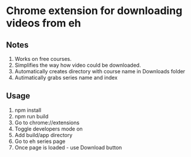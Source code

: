 # Chrome extension for downloading videos from eh

## Notes

1. Works on free courses.
2. Simplifies the way how video could be downloaded.
3. Automatically creates directory with course name in Downloads folder
4. Autimatically grabs series name and index

## Usage

1. npm install
2. npm run build
3. Go to chrome://extensions
4. Toggle developers mode on
5. Add build/app directory
6. Go to eh series page
7. Once page is loaded - use Download button